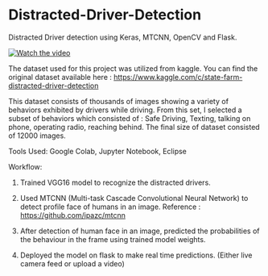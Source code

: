 # Distracted-Driver-Detection

Distracted Driver detection using Keras, MTCNN, OpenCV and Flask.

[![Watch the video](https://i.imgur.com/SyhvFfX.png)](https://youtu.be/n35xB_-uSYE)

The dataset used for this project was utilized from kaggle. You can find the original dataset available here : https://www.kaggle.com/c/state-farm-distracted-driver-detection

This dataset consists of thousands of images showing a variety of behaviors exhibited by drivers while driving. From this set, I selected a subset of behaviors which consisted of : Safe Driving, Texting, talking on phone, operating radio, reaching behind. The final size of dataset consisted of 12000 images.

Tools Used: Google Colab, Jupyter Notebook, Eclipse

Workflow:

1. Trained VGG16 model to recognize the distracted drivers.

2. Used MTCNN (Multi-task Cascade Convolutional Neural Network) to detect profile face of humans in an image.
Reference : https://github.com/ipazc/mtcnn

3. After detection of human face in an image, predicted the probabilities of the behaviour in the frame using trained model weights.

4. Deployed the model on flask to make real time predictions. (Either live camera feed or upload a video)
